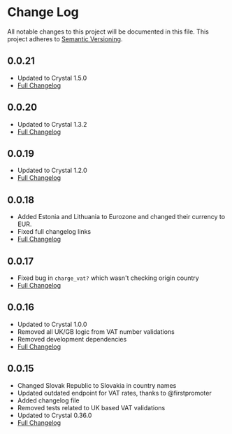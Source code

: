 # Change Log
All notable changes to this project will be documented in this file.
This project adheres to [Semantic Versioning](http://semver.org/).

## 0.0.21
  - Updated to Crystal 1.5.0
  - [Full Changelog](https://github.com/gem-shards/europe.cr/compare/v0.1.20...v0.1.21)

## 0.0.20
  - Updated to Crystal 1.3.2
  - [Full Changelog](https://github.com/gem-shards/europe.cr/compare/v0.1.19...v0.1.20)
## 0.0.19
  - Updated to Crystal 1.2.0
  - [Full Changelog](https://github.com/gem-shards/europe.cr/compare/v0.1.18...v0.1.19)
## 0.0.18
  - Added Estonia and Lithuania to Eurozone and changed their currency to EUR.
  - Fixed full changelog links
  - [Full Changelog](https://github.com/gem-shards/europe.cr/compare/v0.1.17...v0.1.18)
## 0.0.17
  - Fixed bug in `charge_vat?` which wasn't checking origin country
  - [Full Changelog](https://github.com/gem-shards/europe.cr/compare/v0.1.16...v0.1.17)

## 0.0.16
  - Updated to Crystal 1.0.0
  - Removed all UK/GB logic from VAT number validations
  - Removed development dependencies
  - [Full Changelog](https://github.com/gem-shards/europe.cr/compare/v0.1.15...v0.1.16)

## 0.0.15
  - Changed Slovak Republic to Slovakia in country names
  - Updated outdated endpoint for VAT rates, thanks to @firstpromoter
  - Added changelog file
  - Removed tests related to UK based VAT validations
  - Updated to Crystal 0.36.0
  - [Full Changelog](https://github.com/gem-shards/europe.cr/compare/v0.1.14...v0.1.15)
